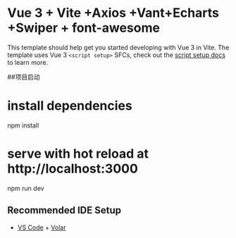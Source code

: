 # Vue 3 + Vite +Axios +Vant+Echarts +Swiper + font-awesome

This template should help get you started developing with Vue 3 in Vite. The template uses Vue 3 `<script setup>` SFCs, check out the [script setup docs](https://v3.vuejs.org/api/sfc-script-setup.html#sfc-script-setup) to learn more.

##项目启动
# install dependencies
npm install

# serve with hot reload at http://localhost:3000 
npm run dev


## Recommended IDE Setup

- [VS Code](https://code.visualstudio.com/) + [Volar](https://marketplace.visualstudio.com/items?itemName=Vue.volar)
